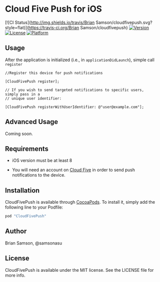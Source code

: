 # Cloud Five Push for iOS

[![CI Status](http://img.shields.io/travis/Brian Samson/cloudfivepush.svg?style=flat)](https://travis-ci.org/Brian Samson/cloudfivepush)
[![Version](https://img.shields.io/cocoapods/v/cloudfivepush.svg?style=flat)](http://cocoapods.org/pods/cloudfivepush)
[![License](https://img.shields.io/cocoapods/l/cloudfivepush.svg?style=flat)](http://cocoapods.org/pods/cloudfivepush)
[![Platform](https://img.shields.io/cocoapods/p/cloudfivepush.svg?style=flat)](http://cocoapods.org/pods/cloudfivepush)

## Usage

After the application is initialized (i.e., in `applicationDidLaunch`), simple call `register`

    //Register this device for push notifications

    [CloudFivePush register];

    // If you wish to send targeted notifications to specific users, simply pass in a
    // unique user identifier:

    [CloudFivePush registerWithUserIdentifier: @"user@example.com"];

## Advanced Usage

Coming soon.

## Requirements

* iOS version must be at least 8

* You will need an account on [Cloud Five](http://push.cloudfiveapp.com) in order to send push notifications to the device.

## Installation

CloudFivePush is available through [CocoaPods](http://cocoapods.org). To install
it, simply add the following line to your Podfile:

```ruby
pod "CloudFivePush"
```

## Author

Brian Samson, @samsonasu

## License

CloudFivePush is available under the MIT license. See the LICENSE file for more info.

